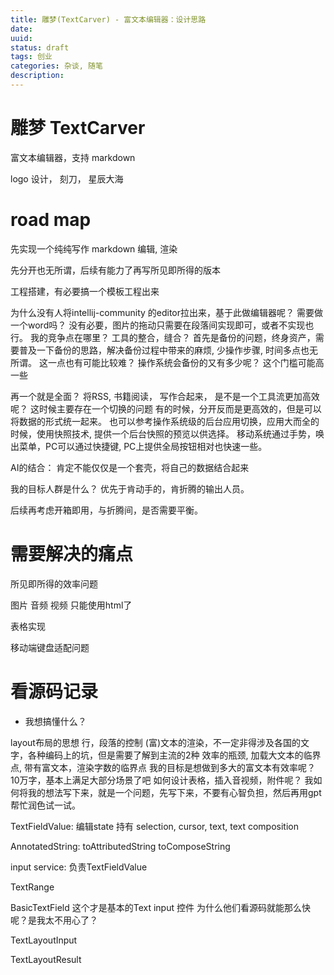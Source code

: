 ```yaml
---
title: 雕梦(TextCarver) - 富文本编辑器：设计思路
date: 
uuid: 
status: draft
tags: 创业
categories: 杂谈, 随笔
description: 
---
```

# 雕梦 TextCarver

富文本编辑器，支持 markdown 

logo 设计， 刻刀， 星辰大海

# road map

先实现一个纯纯写作
markdown 编辑, 渲染

先分开也无所谓，后续有能力了再写所见即所得的版本

工程搭建，有必要搞一个模板工程出来

为什么没有人将intellij-community 的editor拉出来，基于此做编辑器呢？
需要做一个word吗？ 没有必要，图片的拖动只需要在段落间实现即可，或者不实现也行。
我的竞争点在哪里？ 工具的整合，缝合？
首先是备份的问题，终身资产，需要普及一下备份的思路，解决备份过程中带来的麻烦, 少操作步骤, 时间多点也无所谓。
这一点也有可能比较难？ 操作系统会备份的又有多少呢？ 这个门槛可能高一些

再一个就是全面？ 将RSS, 书籍阅读， 写作合起来， 是不是一个工具流更加高效呢？ 这时候主要存在一个切换的问题
有的时候，分开反而是更高效的，但是可以将数据的形式统一起来。 
也可以参考操作系统级的后台应用切换，应用大而全的时候，使用快照技术, 提供一个后台快照的预览以供选择。
移动系统通过手势，唤出菜单，PC可以通过快捷键, PC上提供全局按钮相对也快速一些。

AI的结合： 肯定不能仅仅是一个套壳，将自己的数据结合起来

我的目标人群是什么？
优先于肯动手的，肯折腾的输出人员。

后续再考虑开箱即用，与折腾间，是否需要平衡。

# 需要解决的痛点

所见即所得的效率问题

图片
音频
视频
只能使用html了

表格实现

移动端键盘适配问题

# 看源码记录

- 我想搞懂什么？

layout布局的思想
行，段落的控制
(富)文本的渲染，不一定非得涉及各国的文字，各种编码上的坑，但是需要了解到主流的2种
效率的瓶颈, 加载大文本的临界点, 带有富文本，渲染字数的临界点
我的目标是想做到多大的富文本有效率呢？ 10万字，基本上满足大部分场景了吧
如何设计表格，插入音视频，附件呢？
我如何将我的想法写下来，就是一个问题，先写下来，不要有心智负担，然后再用gpt帮忙润色试一试。

TextFieldValue:  编辑state
	持有 selection, cursor, text, text composition

AnnotatedString: 
	toAttributedString
	toComposeString

input service: 
	负责TextFieldValue

TextRange

BasicTextField
	这个才是基本的Text input 控件
	为什么他们看源码就能那么快呢？是我太不用心了？ 

TextLayoutInput

TextLayoutResult


